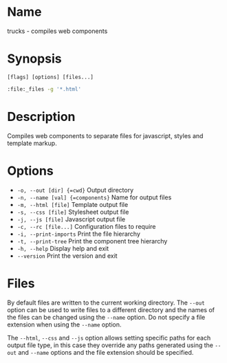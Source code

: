 # Name

trucks - compiles web components

# Synopsis

```
[flags] [options] [files...]
```

```zsh
:file:_files -g '*.html'
```

# Description

Compiles web components to separate files for javascript, styles and template markup.

# Options

+ `-o, --out [dir] {=cwd}` Output directory
+ `-n, --name [val] {=components}` Name for output files
+ `-m, --html [file]` Template output file
+ `-s, --css [file]` Stylesheet output file
+ `-j, --js [file]` Javascript output file
+ `-c, --rc [file...]` Configuration files to require
+ `-i, --print-imports` Print the file hierarchy
+ `-t, --print-tree` Print the component tree hierarchy
+ `-h, --help` Display help and exit
+ `--version` Print the version and exit

# Files

By default files are written to the current working directory. The `--out` option can be used to write files to a different directory and the names of the files can be changed using the `--name` option. Do not specify a file extension when using the `--name` option.

The `--html`, `--css` and `--js` option allows setting specific paths for each output file type, in this case they override any paths generated using the `--out` and `--name` options and the file extension should be specified.
